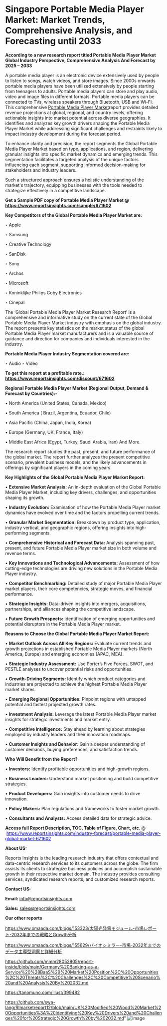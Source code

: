 # Singapore Portable Media Player Market: Market Trends, Comprehensive Analysis, and Forecasting until 2033

<strong>According to a new research report titled Portable Media Player Market Global Industry Perspective, Comprehensive Analysis And Forecast by 2025 – 2033</strong>

A portable media player is an electronic device extensively used by people to listen to songs, watch videos, and store images. Since 2000s onwards portable media players have been utilized extensively by people starting from teenagers to adults. Portable media players can store and play audio, video and image files in different formats. Portable media players can be connected to TVs, wireless speakers through Bluetooth, USB and Wi-Fi. This comprehensive <a href=https://www.reportsinsights.com/sample/671602>Portable Media Player Market</a>report provides detailed revenue projections at global, regional, and country levels, offering actionable insights into market potential across diverse geographies. It identifies and analyzes key growth drivers shaping the Portable Media Player Market while addressing significant challenges and restraints likely to impact industry development during the forecast period.

To enhance clarity and precision, the report segments the Global Portable Media Player Market based on type, applications, and region, delivering granular insights into specific market dynamics and emerging trends. This segmentation facilitates a targeted analysis of the unique factors influencing each segment, supporting informed decision-making for stakeholders and industry leaders.

Such a structured approach ensures a holistic understanding of the market's trajectory, equipping businesses with the tools needed to strategize effectively in a competitive landscape.

<strong>Get a Sample PDF copy of Portable Media Player Market </strong><strong>@<a href=https://www.reportsinsights.com/sample/671602 style=color:#0000ff;> https://www.reportsinsights.com/sample/671602</a></strong></font>

<strong>Key Competitors of the Global Portable Media Player Market are:</strong>

‣ Apple

‣ Samsung

‣ Creative Technology

‣ SanDisk

‣ Sony

‣ Archos

‣ Microsoft

‣ Koninklijke Philips Coby Electronics

‣ Cinepal

The ‘Global Portable Media Player Market Research Report’ is a comprehensive and informative study on the current state of the Global Portable Media Player Market industry with emphasis on the global industry. The report presents key statistics on the market status of the global Portable Media Player market manufacturers and is a valuable source of guidance and direction for companies and individuals interested in the industry.

<strong>Portable Media Player Industry Segmentation covered are:</strong>

‣ Audio
‣ Video

<strong>To get this report at a profitable rate.: <a href=https://www.reportsinsights.com/discount/671602 style=color:#0000ff;>https://www.reportsinsights.com/discount/671602</a></strong></font>

<strong>Regional Portable Media Player Market (Regional Output, Demand &amp; Forecast by Countries):-</strong>

• North America (United States, Canada, Mexico)

• South America ( Brazil, Argentina, Ecuador, Chile)

• Asia Pacific (China, Japan, India, Korea)

• Europe (Germany, UK, France, Italy)

• Middle East Africa (Egypt, Turkey, Saudi Arabia, Iran) And More.

The research report studies the past, present, and future performance of the global market. The report further analyzes the present competitive scenario, prevalent business models, and the likely advancements in offerings by significant players in the coming years.

<strong>Key Highlights of the Global Portable Media Player Market Report:</strong>

• <strong>Extensive Market Analysis:</strong> An in-depth evaluation of the Global Portable Media Player Market, including key drivers, challenges, and opportunities shaping its growth.

• <strong>Industry Evolution:</strong> Examination of how the Portable Media Player market dynamics have evolved over time and the factors propelling current trends.

• <strong>Granular Market Segmentation:</strong> Breakdown by product type, application, industry vertical, and geographic regions, offering insights into high-performing segments.

• <strong>Comprehensive Historical and Forecast Data:</strong> Analysis spanning past, present, and future Portable Media Player market size in both volume and revenue terms.

• <strong>Key Innovations and Technological Advancements:</strong> Assessment of how cutting-edge technologies are driving new solutions in the Portable Media Player industry.

• <strong>Competitor Benchmarking:</strong> Detailed study of major Portable Media Player market players, their core competencies, strategic moves, and financial performance.

• <strong>Strategic Insights:</strong> Data-driven insights into mergers, acquisitions, partnerships, and alliances shaping the competitive landscape.

• <strong>Future Growth Prospects:</strong> Identification of emerging opportunities and potential disruptors in the Portable Media Player market.

<strong>Reasons to Choose the Global Portable Media Player Market Report:</strong>

• <strong>Market Outlook Across All Key Regions:</strong> Evaluate current trends and growth projections in established Portable Media Player markets (North America, Europe) and emerging economies (APAC, MEA).

• <strong>Strategic Industry Assessment:</strong> Use Porter’s Five Forces, SWOT, and PESTLE analyses to uncover potential risks and opportunities.

• <strong>Growth-Driving Segments:</strong> Identify which product categories and industries are projected to achieve the highest Portable Media Player market shares.

• <strong>Emerging Regional Opportunities:</strong> Pinpoint regions with untapped potential and fastest projected growth rates.

• <strong>Investment Analysis:</strong> Leverage the latest Portable Media Player market insights for strategic investments and market entry.

• <strong>Competitive Intelligence:</strong> Stay ahead by learning about strategies employed by industry leaders and their innovation roadmaps.

• <strong>Customer Insights and Behavior:</strong> Gain a deeper understanding of customer demands, buying preferences, and satisfaction trends.

<strong>Who Will Benefit from the Report?</strong>

• <strong>Investors:</strong> Identify profitable opportunities and high-growth regions.

• <strong>Business Leaders:</strong> Understand market positioning and build competitive strategies.

• <strong>Product Developers:</strong> Gain insights into customer needs to drive innovation.

• <strong>Policy Makers:</strong> Plan regulations and frameworks to foster market growth.

• <strong>Consultants and Analysts:</strong> Access detailed data for strategic advice.
</ul>
<strong>Access full Report Description, TOC, Table of Figure, Chart, etc. </strong>@  <a href=https://www.reportsinsights.com/industry-forecast/portable-media-player-global-market-671602 style=color:#0000ff;>https://www.reportsinsights.com/industry-forecast/portable-media-player-global-market-671602</a></font>

<strong><strong>About US</strong>:</strong>

Reports Insights is the leading research industry that offers contextual and data-centric research services to its customers across the globe. The firm assists its clients to strategize business policies and accomplish sustainable growth in their respective market domain. The industry provides consulting services, syndicated research reports, and customized research reports.

<strong>Contact US:</strong>

<p class=""""><b>Email:</b> <a href=mailto:info@reportsinsights.com>info@reportsinsights.com</a></p>
<p class=""""><b>Sales:</b> <a href=mailto:sales@reportsinsights.com>sales@reportsinsights.com</a></p>

<strong>Our other reports</strong>

<a href=https://www.omaada.com/blogs/153323/太陽光発電モジュール-市場レポート-2032年までの戦略とGrowth分析>https://www.omaada.com/blogs/153323/太陽光発電モジュール-市場レポート-2032年までの戦略とGrowth分析</a>

<a href=https://www.omaada.com/blogs/155629/バイオシミラー-市場-2032年までのデータ主導型洞察と詳細分析>https://www.omaada.com/blogs/155629/バイオシミラー-市場-2032年までのデータ主導型洞察と詳細分析</a>

<a href=https://github.com/mmm28052805/report-inside/blob/main/Germany%20Banking-as-a-Service%20%28BaaS%29%20Market%20Position%2C%20Opportunities%2C%20Threats%2C%20Challenges%2C%20Competitive%20Scenario%20and%20Analysis%20By%202032.md>https://github.com/mmm28052805/report-inside/blob/main/Germany%20Banking-as-a-Service%20%28BaaS%29%20Market%20Position%2C%20Opportunities%2C%20Threats%2C%20Challenges%2C%20Competitive%20Scenario%20and%20Analysis%20By%202032.md</a>

<a href=https://tanomuno.com/illust/399482>https://tanomuno.com/illust/399482</a>

<a href=https://github.com/swa-lang/RImarketreport12/blob/main/UK%20Modified%20Wood%20Market%20Opportunities%3A%20Identifying%20Key%20Drivers%20and%20Challenges%20for%20Strategic%20Growth%20by%202032.md>https://github.com/swa-lang/RImarketreport12/blob/main/UK%20Modified%20Wood%20Market%20Opportunities%3A%20Identifying%20Key%20Drivers%20and%20Challenges%20for%20Strategic%20Growth%20by%202032.md</a>"
![image](https://github.com/user-attachments/assets/73f07ff7-31c0-4c0d-bdee-dbb2f895ebae)
